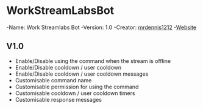 # WorkStreamLabsBot

 -Name: 		Work Streamlabs Bot
 -Version: 	1.0
 -Creator: 	[mrdennis1212](https://github.com/mrdennis1212)
 -[Website](https://github.com/mrdennis1212/WorkStreamLabsBot)
 
## V1.0

 - Enable/Disable using the command when the stream is offline
 - Enable/Disable cooldown / user cooldown
 - Enable/Disable cooldown / user cooldown messages
 - Customisable command name
 - Customisable permission for using the command
 - Customisable cooldown / user cooldown timers 
 - Customisable response messages

